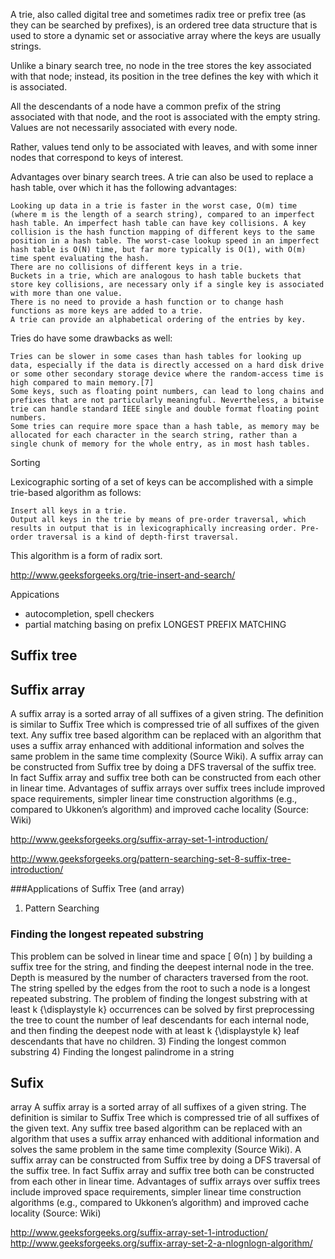 A trie, also called digital tree and sometimes radix tree or prefix tree (as they can be searched by prefixes),
is an ordered tree data structure that is used to store a dynamic set or associative array
where the keys are usually strings.

Unlike a binary search tree, no node in the tree stores the key associated with that node;
instead, its position in the tree defines the key with which it is associated.

All the descendants of a node have a common prefix of the string associated with that node,
 and the root is associated with the empty string.
 Values are not necessarily associated with every node.

Rather, values tend only to be associated with leaves, and with some inner nodes that correspond to keys of interest.


Advantages over binary search trees.
A trie can also be used to replace a hash table, over which it has the following advantages:

    Looking up data in a trie is faster in the worst case, O(m) time (where m is the length of a search string), compared to an imperfect hash table. An imperfect hash table can have key collisions. A key collision is the hash function mapping of different keys to the same position in a hash table. The worst-case lookup speed in an imperfect hash table is O(N) time, but far more typically is O(1), with O(m) time spent evaluating the hash.
    There are no collisions of different keys in a trie.
    Buckets in a trie, which are analogous to hash table buckets that store key collisions, are necessary only if a single key is associated with more than one value.
    There is no need to provide a hash function or to change hash functions as more keys are added to a trie.
    A trie can provide an alphabetical ordering of the entries by key.

Tries do have some drawbacks as well:

    Tries can be slower in some cases than hash tables for looking up data, especially if the data is directly accessed on a hard disk drive or some other secondary storage device where the random-access time is high compared to main memory.[7]
    Some keys, such as floating point numbers, can lead to long chains and prefixes that are not particularly meaningful. Nevertheless, a bitwise trie can handle standard IEEE single and double format floating point numbers.
    Some tries can require more space than a hash table, as memory may be allocated for each character in the search string, rather than a single chunk of memory for the whole entry, as in most hash tables.


Sorting

Lexicographic sorting of a set of keys can be accomplished with a simple trie-based algorithm as follows:

    Insert all keys in a trie.
    Output all keys in the trie by means of pre-order traversal, which results in output that is in lexicographically increasing order. Pre-order traversal is a kind of depth-first traversal.

This algorithm is a form of radix sort.

http://www.geeksforgeeks.org/trie-insert-and-search/

Appications
- autocompletion, spell checkers
- partial matching basing on prefix
LONGEST PREFIX MATCHING


## Suffix tree



## Suffix array
A suffix array is a sorted array of all suffixes of a given string.
The definition is similar to Suffix Tree which is compressed trie of all suffixes of the given text.
Any suffix tree based algorithm can be replaced with an algorithm that uses a suffix array enhanced with additional information and solves the same problem in the same time complexity (Source Wiki).
A suffix array can be constructed from Suffix tree by doing a DFS traversal of the suffix tree.
In fact Suffix array and suffix tree both can be constructed from each other in linear time.
Advantages of suffix arrays over suffix trees include improved space requirements, simpler linear time construction algorithms (e.g., compared to Ukkonen’s algorithm) and improved cache locality (Source: Wiki)

http://www.geeksforgeeks.org/suffix-array-set-1-introduction/


http://www.geeksforgeeks.org/pattern-searching-set-8-suffix-tree-introduction/

###Applications of Suffix Tree (and array)
1) Pattern Searching
### Finding the longest repeated substring

This problem can be solved in linear time and space [ Θ(n) ] by building a suffix tree for the string,
and finding the deepest internal node in the tree.
Depth is measured by the number of characters traversed from the root.
The string spelled by the edges from the root to such a node is a longest repeated substring.
The problem of finding the longest substring with at least k {\displaystyle k} occurrences can be
solved by first preprocessing the tree to count the number of leaf descendants for each internal node,
and then finding the deepest node with at least k {\displaystyle k} leaf descendants that have no children.
3) Finding the longest common substring
4) Finding the longest palindrome in a string


## Sufix
array
A suffix array is a sorted array of all suffixes of a given string. The definition is similar to Suffix Tree which is compressed trie of all suffixes of the given text. Any suffix tree based algorithm can be replaced with an algorithm that uses a suffix array enhanced with additional information and solves the same problem in the same time complexity (Source Wiki).
A suffix array can be constructed from Suffix tree by doing a DFS traversal of the suffix tree. In fact Suffix array and suffix tree both can be constructed from each other in linear time.
Advantages of suffix arrays over suffix trees include improved space requirements, simpler linear time construction algorithms (e.g., compared to Ukkonen’s algorithm) and improved cache locality (Source: Wiki)

http://www.geeksforgeeks.org/suffix-array-set-1-introduction/
http://www.geeksforgeeks.org/suffix-array-set-2-a-nlognlogn-algorithm/